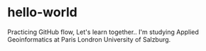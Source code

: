 # hello-world
Practicing GitHub flow, Let's learn together..
I'm studying Applied Geoinformatics at Paris Londron University of Salzburg.
